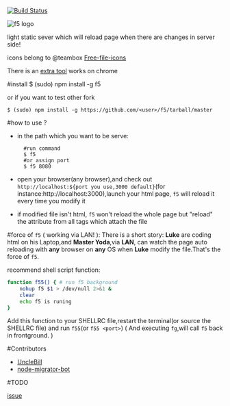 [![Build Status](https://travis-ci.org/UncleBill/f5.png?branch=master)](https://travis-ci.org/UncleBill/f5)

![f5 logo](http://pic.yupoo.com/island205/CuRETY9c/small.jpg)

 light static sever which will reload page when there are changes in server side!

icons belong to @teambox [Free-file-icons](https://github.com/teambox/Free-file-icons)

There is an [extra tool](https://github.com/UncleBill/crx4f5) works on chrome

#install
    $ (sudo) npm install -g f5

or if you want to test other fork

    $ (sudo) npm install -g https://github.com/<user>/f5/tarball/master
#how to use ?
- in the path which you want to be serve:


        #run command
        $ f5
        #or assign port
        $ f5 8080

- open your browser(any browser),and check out `http://localhost:${port you use,3000 default}`(for instance:http://localhost:3000),launch your html page, `f5` will reload it every time you modify it

- if modified file isn't html, `f5` won't reload the whole page but "reload" the attribute from all tags which attach the file


#force of `f5` ( working via LAN! ):
There is a short story:
**Luke** are coding html on his Laptop,and **Master Yoda**,via **LAN**, can watch the page auto reloading with **any** browser on **any** OS when **Luke** modify the file.That's the force of `f5`.

recommend shell script function:

```sh
function f55() { # run f5 background
    nohup f5 $1 > /dev/null 2>&1 &
    clear
    echo f5 is runing
}
```

Add this function to your SHELLRC file,restart the terminal(or source the SHELLRC file) and run `f55`(or `f55 <port>`)
( And executing `fg`,will call `f5` back in frontground. )

#Contributors

- [UncleBill](https://github.com/UncleBill)
- [node-migrator-bot](https://github.com/node-migrator-bot)

#TODO

[issue](https://github.com/island205/f5/issues?milestone=1&state=open)
